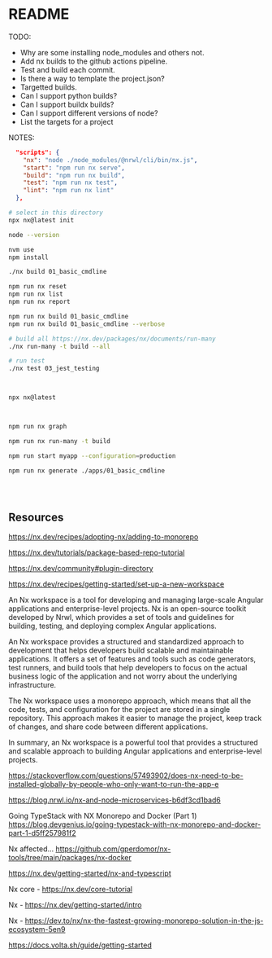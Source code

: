 # README

TODO:

* Why are some installing node_modules and others not.
* Add nx builds to the github actions pipeline.
* Test and build each commit.
* Is there a way to template the project.json?
* Targetted builds.
* Can I support python builds?
* Can I support buildx builds?
* Can I support different versions of node?
* List the targets for a project

NOTES:




```json
  "scripts": {
    "nx": "node ./node_modules/@nrwl/cli/bin/nx.js",
    "start": "npm run nx serve",
    "build": "npm run nx build",
    "test": "npm run nx test",
    "lint": "npm run nx lint"
  },
```

```sh
# select in this directory
npx nx@latest init

node --version     

nvm use
npm install 

./nx build 01_basic_cmdline      

npm run nx reset        
npm run nx list   
npm run nx report        

npm run nx build 01_basic_cmdline   
npm run nx build 01_basic_cmdline --verbose

# build all https://nx.dev/packages/nx/documents/run-many
./nx run-many -t build --all              

# run test
./nx test 03_jest_testing      



npx nx@latest



npm run nx graph

npm run nx run-many -t build

npm run start myapp --configuration=production 

npm run nx generate ./apps/01_basic_cmdline 





```





## Resources

https://nx.dev/recipes/adopting-nx/adding-to-monorepo


https://nx.dev/tutorials/package-based-repo-tutorial

https://nx.dev/community#plugin-directory

https://nx.dev/recipes/getting-started/set-up-a-new-workspace



An Nx workspace is a tool for developing and managing large-scale Angular applications and enterprise-level projects. Nx is an open-source toolkit developed by Nrwl, which provides a set of tools and guidelines for building, testing, and deploying complex Angular applications.

An Nx workspace provides a structured and standardized approach to development that helps developers build scalable and maintainable applications. It offers a set of features and tools such as code generators, test runners, and build tools that help developers to focus on the actual business logic of the application and not worry about the underlying infrastructure.

The Nx workspace uses a monorepo approach, which means that all the code, tests, and configuration for the project are stored in a single repository. This approach makes it easier to manage the project, keep track of changes, and share code between different applications.

In summary, an Nx workspace is a powerful tool that provides a structured and scalable approach to building Angular applications and enterprise-level projects.

https://stackoverflow.com/questions/57493902/does-nx-need-to-be-installed-globally-by-people-who-only-want-to-run-the-app-e



https://blog.nrwl.io/nx-and-node-microservices-b6df3cd1bad6


Going TypeStack with NX Monorepo and Docker (Part 1)
https://blog.devgenius.io/going-typestack-with-nx-monorepo-and-docker-part-1-d5ff257981f2

Nx affected…  https://github.com/gperdomor/nx-tools/tree/main/packages/nx-docker


https://nx.dev/getting-started/nx-and-typescript


Nx core - https://nx.dev/core-tutorial


Nx - https://nx.dev/getting-started/intro


Nx - https://dev.to/nx/nx-the-fastest-growing-monorepo-solution-in-the-js-ecosystem-5en9



https://docs.volta.sh/guide/getting-started
